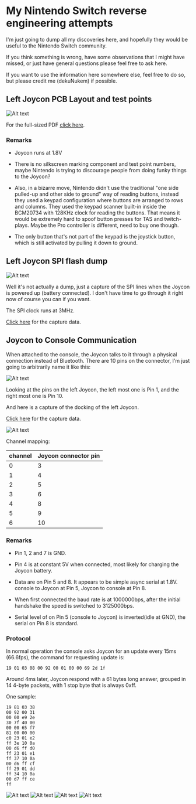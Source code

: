 # My Nintendo Switch reverse engineering attempts

I'm just going to dump all my discoveries here, and hopefully they would be useful to the Nintendo Switch community.

If you think something is wrong, have some observations that I might have missed, or just have general questions please feel free to ask here.

If you want to use the information here somewhere else, feel free to do so, but please credit me (dekuNukem) if possible.

## Left Joycon PCB Layout and test points

![Alt text](http://i.imgur.com/7Ui8lFv.jpg)

For the full-sized PDF [click here](./joycon_left_pcb.pdf).

### Remarks

* Joycon runs at 1.8V

* There is no silkscreen marking component and test point numbers, maybe Nintendo is trying to discourage people from doing funky things to the Joycon?

* Also, in a bizarre move, Nintendo didn't use the traditional "one side pulled-up and other side to ground" way of reading buttons, instead they used a keypad configuration where buttons are arranged to rows and columns. They used the keypad scanner built-in inside the BCM20734 with 128KHz clock for reading the buttons. That means it would be extremely hard to spoof button presses for TAS and twitch-plays. Maybe the Pro controller is different, need to buy one though.

* The only button that's not part of the keypad is the joystick button, which is still activated by pulling it down to ground.

## Left Joycon SPI flash dump

![Alt text](https://i.imgur.com/2c3tmyd.png)

Well it's not actually a dump, just a capture of the SPI lines when the Joycon is powered up (battery connected). I don't have time to go through it right now of course you can if you want.

The SPI clock runs at 3MHz.

[Click here](./logic_captures/leftjoyconspiflashpoweron.logicdata) for the capture data.

## Joycon to Console Communication

When attached to the console, the Joycon talks to it through a physical connection instead of Bluetooth. There are 10 pins on the connector, I'm just going to arbitrarily name it like this:

![Alt text](https://i.imgur.com/52xjlRb.jpg)

Looking at the pins on the left Joycon, the left most one is Pin 1, and the right most one is Pin 10.

And here is a capture of the docking of the left Joycon.

[Click here](./logic_captures/leftjoycon_docking.logicdata) for the capture data.

![Alt text](https://i.imgur.com/iUq5RNG.png)

Channel mapping:

| channel | Joycon connector pin |
|---------|----------------------|
| 0       | 3                    |
| 1       | 4                    |
| 2       | 5                    |
| 3       | 6                    |
| 4       | 8                    |
| 5       | 9                    |
| 6       | 10                   |

### Remarks

* Pin 1, 2 and 7 is GND.

* Pin 4 is at constant 5V when connected, most likely for charging the Joycon battery.

* Data are on Pin 5 and 8. It appears to be simple async serial at 1.8V. console to Joycon at Pin 5, Joycon to console at Pin 8.

* When first connected the baud rate is at 1000000bps, after the initial handshake the speed is switched to 3125000bps.

* Serial level of on Pin 5 (console to Joycon) is inverted(idle at GND), the serial on Pin 8 is standard.

### Protocol

In normal operation the console asks Joycon for an update every 15ms (66.6fps), the command for requesting update is:


```
19 01 03 08 00 92 00 01 00 00 69 2d 1f
```

Around 4ms later, Joycon respond with a 61 bytes long answer, grouped in 14 4-byte packets, with 1 stop byte that is always 0xff.

One sample:

```
19 81 03 38 
00 92 00 31 
00 00 e9 2e 
30 7f 40 00 
00 00 65 f7 
81 00 00 00 
c0 23 01 e2 
ff 3e 10 0a 
00 d6 ff d0 
ff 23 01 e1 
ff 37 10 0a 
00 d6 ff cf 
ff 29 01 dd 
ff 34 10 0a 
00 d7 ff ce 
ff 
```


![Alt text]()
![Alt text]()
![Alt text]()
![Alt text]()

